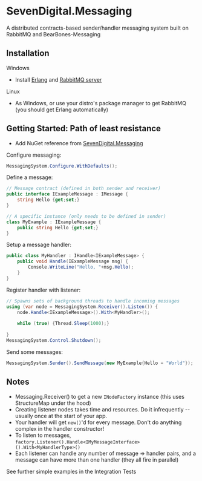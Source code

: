 SevenDigital.Messaging
======================
A distributed contracts-based sender/handler messaging system built on RabbitMQ and BearBones-Messaging

Installation
------------
Windows

* Install [Erlang](http://www.erlang.org/download.html) and [RabbitMQ server](http://www.rabbitmq.com/download.html)

Linux

* As Windows, or use your distro's package manager to get RabbitMQ (you should get Erlang automatically)

Getting Started: Path of least resistance
-----------------------------------------
* Add NuGet reference from [SevenDigital.Messaging](https://nuget.org/packages/SevenDigital.Messaging)

Configure messaging:
```csharp
MessagingSystem.Configure.WithDefaults();
```

Define a message:
```csharp
// Message contract (defined in both sender and receiver)
public interface IExampleMessage : IMessage {
	string Hello {get;set;}
}

// A specific instance (only needs to be defined in sender)
class MyExample : IExampleMessage {
	public string Hello {get;set;}
}
```

Setup a message handler:
```csharp
public class MyHandler : IHandle<IExampleMessage> {
	public void Handle(IExampleMessage msg) {
		Console.WriteLine("Hello, "+msg.Hello);
	}
}
```

Register handler with listener:
```csharp
// Spawns sets of background threads to handle incoming messages
using (var node = MessagingSystem.Receiver().Listen()) {
	node.Handle<IExampleMessage>().With<MyHandler>();
	
	while (true) {Thread.Sleep(1000);}
	
}
MessagingSystem.Control.Shutdown();
```

Send some messages:
```csharp
MessagingSystem.Sender().SendMessage(new MyExample{Hello = "World"});
```

Notes
-----
* Messaging.Receiver() to get a new `INodeFactory` instance (this uses StructureMap under the hood)
* Creating listener nodes takes time and resources. Do it infrequently -- usually once at the start of your app.
* Your handler will get `new()`'d for every message. Don't do anything complex in the handler constructor!
* To listen to messages, `factory.Listener().Handle<IMyMessageInterface>().With<MyHandlerType>()`
* Each listener can handle any number of message => handler pairs, and a message can have more than one handler (they all fire in parallel)

See further simple examples in the Integration Tests
